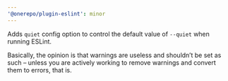 ```yaml
---
'@onerepo/plugin-eslint': minor
---
```


Adds `quiet` config option to control the default value of `--quiet` when running ESLint.

Basically, the opinion is that warnings are useless and shouldn’t be set as such – unless you are actively working to remove warnings and convert them to errors, that is.
